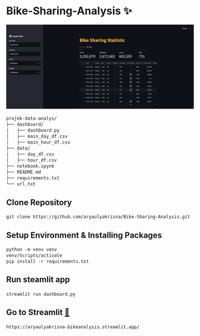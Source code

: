 # Bike-Sharing-Analysis ✨

![Deskripsi Gambar](./assets/dashboard.png)

```
projek-data-analys/
├── dashboard/
│   ├── dashboard.py
│   ├── main_day_df.csv
│   ├── main_hour_df.csv
├── data/
│   ├── day_df.csv
│   ├── hour_df.csv
├── notebook.ipynb
├── README.md
├── requirements.txt
└── url.txt
```

## Clone Repository
```
git clone https://github.com/aryaulyakrisna/Bike-Sharing-Analysis.git
```

## Setup Environment & Installing Packages
```
python -m venv venv
venv/Scripts/activate
pip install -r requirements.txt
```

## Run steamlit app
```
streamlit run dashboard.py
```

## Go to Streamlit [🔗](https://aryaulyakrisna-bikeanalysis.streamlit.app/)
```
https://aryaulyakrisna-bikeanalysis.streamlit.app/
```
